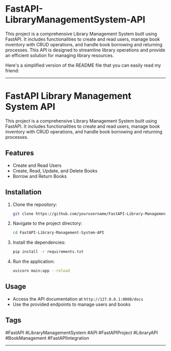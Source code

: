# FastAPI-LibraryManagementSystem-API
This project is a comprehensive Library Management System built using FastAPI. It includes functionalities to create and read users, manage book inventory with CRUD operations, and handle book borrowing and returning processes. This API is designed to streamline library operations and provide an efficient solution for managing library resources.

Here's a simplified version of the README file that you can easily read my friend:

---

# FastAPI Library Management System API

This project is a comprehensive Library Management System built using FastAPI. It includes functionalities to create and read users, manage book inventory with CRUD operations, and handle book borrowing and returning processes.

## Features
- Create and Read Users
- Create, Read, Update, and Delete Books
- Borrow and Return Books

## Installation
1. Clone the repository:
    ```sh
    git clone https://github.com/yourusername/FastAPI-Library-Management-System-API.git
    ```
2. Navigate to the project directory:
    ```sh
    cd FastAPI-Library-Management-System-API
    ```
3. Install the dependencies:
    ```sh
    pip install -r requirements.txt
    ```
4. Run the application:
    ```sh
    uvicorn main:app --reload
    ```

## Usage
- Access the API documentation at `http://127.0.0.1:8000/docs`
- Use the provided endpoints to manage users and books

## Tags
#FastAPI #LibraryManagementSystem #API #FastAPIProject #LibraryAPI #BookManagement #FastAPIIntegration

---

